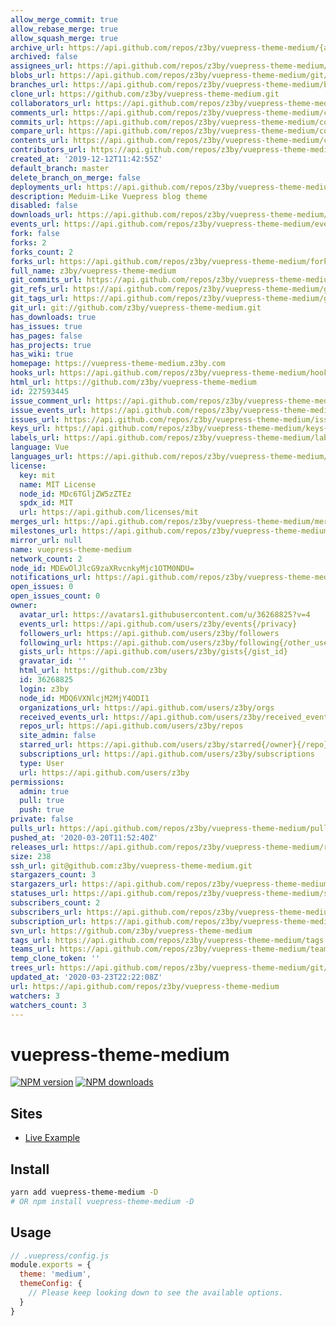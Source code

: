 ```yaml
---
allow_merge_commit: true
allow_rebase_merge: true
allow_squash_merge: true
archive_url: https://api.github.com/repos/z3by/vuepress-theme-medium/{archive_format}{/ref}
archived: false
assignees_url: https://api.github.com/repos/z3by/vuepress-theme-medium/assignees{/user}
blobs_url: https://api.github.com/repos/z3by/vuepress-theme-medium/git/blobs{/sha}
branches_url: https://api.github.com/repos/z3by/vuepress-theme-medium/branches{/branch}
clone_url: https://github.com/z3by/vuepress-theme-medium.git
collaborators_url: https://api.github.com/repos/z3by/vuepress-theme-medium/collaborators{/collaborator}
comments_url: https://api.github.com/repos/z3by/vuepress-theme-medium/comments{/number}
commits_url: https://api.github.com/repos/z3by/vuepress-theme-medium/commits{/sha}
compare_url: https://api.github.com/repos/z3by/vuepress-theme-medium/compare/{base}...{head}
contents_url: https://api.github.com/repos/z3by/vuepress-theme-medium/contents/{+path}
contributors_url: https://api.github.com/repos/z3by/vuepress-theme-medium/contributors
created_at: '2019-12-12T11:42:55Z'
default_branch: master
delete_branch_on_merge: false
deployments_url: https://api.github.com/repos/z3by/vuepress-theme-medium/deployments
description: Meduim-Like Vuepress blog theme
disabled: false
downloads_url: https://api.github.com/repos/z3by/vuepress-theme-medium/downloads
events_url: https://api.github.com/repos/z3by/vuepress-theme-medium/events
fork: false
forks: 2
forks_count: 2
forks_url: https://api.github.com/repos/z3by/vuepress-theme-medium/forks
full_name: z3by/vuepress-theme-medium
git_commits_url: https://api.github.com/repos/z3by/vuepress-theme-medium/git/commits{/sha}
git_refs_url: https://api.github.com/repos/z3by/vuepress-theme-medium/git/refs{/sha}
git_tags_url: https://api.github.com/repos/z3by/vuepress-theme-medium/git/tags{/sha}
git_url: git://github.com/z3by/vuepress-theme-medium.git
has_downloads: true
has_issues: true
has_pages: false
has_projects: true
has_wiki: true
homepage: https://vuepress-theme-medium.z3by.com
hooks_url: https://api.github.com/repos/z3by/vuepress-theme-medium/hooks
html_url: https://github.com/z3by/vuepress-theme-medium
id: 227593445
issue_comment_url: https://api.github.com/repos/z3by/vuepress-theme-medium/issues/comments{/number}
issue_events_url: https://api.github.com/repos/z3by/vuepress-theme-medium/issues/events{/number}
issues_url: https://api.github.com/repos/z3by/vuepress-theme-medium/issues{/number}
keys_url: https://api.github.com/repos/z3by/vuepress-theme-medium/keys{/key_id}
labels_url: https://api.github.com/repos/z3by/vuepress-theme-medium/labels{/name}
language: Vue
languages_url: https://api.github.com/repos/z3by/vuepress-theme-medium/languages
license:
  key: mit
  name: MIT License
  node_id: MDc6TGljZW5zZTEz
  spdx_id: MIT
  url: https://api.github.com/licenses/mit
merges_url: https://api.github.com/repos/z3by/vuepress-theme-medium/merges
milestones_url: https://api.github.com/repos/z3by/vuepress-theme-medium/milestones{/number}
mirror_url: null
name: vuepress-theme-medium
network_count: 2
node_id: MDEwOlJlcG9zaXRvcnkyMjc1OTM0NDU=
notifications_url: https://api.github.com/repos/z3by/vuepress-theme-medium/notifications{?since,all,participating}
open_issues: 0
open_issues_count: 0
owner:
  avatar_url: https://avatars1.githubusercontent.com/u/36268825?v=4
  events_url: https://api.github.com/users/z3by/events{/privacy}
  followers_url: https://api.github.com/users/z3by/followers
  following_url: https://api.github.com/users/z3by/following{/other_user}
  gists_url: https://api.github.com/users/z3by/gists{/gist_id}
  gravatar_id: ''
  html_url: https://github.com/z3by
  id: 36268825
  login: z3by
  node_id: MDQ6VXNlcjM2MjY4ODI1
  organizations_url: https://api.github.com/users/z3by/orgs
  received_events_url: https://api.github.com/users/z3by/received_events
  repos_url: https://api.github.com/users/z3by/repos
  site_admin: false
  starred_url: https://api.github.com/users/z3by/starred{/owner}{/repo}
  subscriptions_url: https://api.github.com/users/z3by/subscriptions
  type: User
  url: https://api.github.com/users/z3by
permissions:
  admin: true
  pull: true
  push: true
private: false
pulls_url: https://api.github.com/repos/z3by/vuepress-theme-medium/pulls{/number}
pushed_at: '2020-03-20T11:52:40Z'
releases_url: https://api.github.com/repos/z3by/vuepress-theme-medium/releases{/id}
size: 238
ssh_url: git@github.com:z3by/vuepress-theme-medium.git
stargazers_count: 3
stargazers_url: https://api.github.com/repos/z3by/vuepress-theme-medium/stargazers
statuses_url: https://api.github.com/repos/z3by/vuepress-theme-medium/statuses/{sha}
subscribers_count: 2
subscribers_url: https://api.github.com/repos/z3by/vuepress-theme-medium/subscribers
subscription_url: https://api.github.com/repos/z3by/vuepress-theme-medium/subscription
svn_url: https://github.com/z3by/vuepress-theme-medium
tags_url: https://api.github.com/repos/z3by/vuepress-theme-medium/tags
teams_url: https://api.github.com/repos/z3by/vuepress-theme-medium/teams
temp_clone_token: ''
trees_url: https://api.github.com/repos/z3by/vuepress-theme-medium/git/trees{/sha}
updated_at: '2020-03-23T22:22:08Z'
url: https://api.github.com/repos/z3by/vuepress-theme-medium
watchers: 3
watchers_count: 3
---
```


# vuepress-theme-medium

[![NPM version](https://badgen.net/npm/v/vuepress-theme-medium)](https://npmjs.com/package/vuepress-theme-medium) [![NPM downloads](https://badgen.net/npm/dt/vuepress-theme-medium)](https://npmjs.com/package/vuepress-theme-medium)

## Sites

- [Live Example](https://vuepress-theme-medium.z3by.com/)

## Install

```bash
yarn add vuepress-theme-medium -D
# OR npm install vuepress-theme-medium -D
```

## Usage

```js
// .vuepress/config.js
module.exports = {
  theme: 'medium',
  themeConfig: {
    // Please keep looking down to see the available options.
  }
}
```
